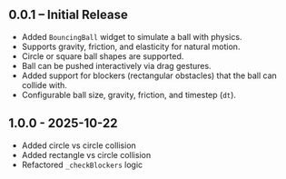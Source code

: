 ## 0.0.1 – Initial Release

- Added `BouncingBall` widget to simulate a ball with physics.
- Supports gravity, friction, and elasticity for natural motion.
- Circle or square ball shapes are supported.
- Ball can be pushed interactively via drag gestures.
- Added support for blockers (rectangular obstacles) that the ball can collide with.
- Configurable ball size, gravity, friction, and timestep (`dt`).


## 1.0.0 - 2025-10-22

- Added circle vs circle collision
- Added rectangle vs circle collision
- Refactored `_checkBlockers` logic